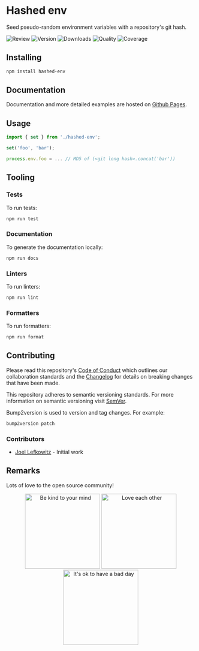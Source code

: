# Hashed env

Seed pseudo-random environment variables with a repository's git hash.

![Review](https://img.shields.io/github/actions/workflow/status/JoelLefkowitz/hashed-env/review.yml)
![Version](https://img.shields.io/npm/v/hashed-env)
![Downloads](https://img.shields.io/npm/dw/hashed-env)
![Quality](https://img.shields.io/codacy/grade/14dda3ed73cc47cca315d9582ce93fb7)
![Coverage](https://img.shields.io/codacy/coverage/14dda3ed73cc47cca315d9582ce93fb7)

## Installing

```bash
npm install hashed-env
```

## Documentation

Documentation and more detailed examples are hosted on [Github Pages](https://joellefkowitz.github.io/hashed-env).

## Usage

```ts
import { set } from './hashed-env';

set('foo', 'bar');

process.env.foo = ... // MD5 of (<git long hash>.concat('bar'))
```

## Tooling

### Tests

To run tests:

```bash
npm run test
```

### Documentation

To generate the documentation locally:

```bash
npm run docs
```

### Linters

To run linters:

```bash
npm run lint
```

### Formatters

To run formatters:

```bash
npm run format
```

## Contributing

Please read this repository's [Code of Conduct](CODE_OF_CONDUCT.md) which outlines our collaboration standards and the [Changelog](CHANGELOG.md) for details on breaking changes that have been made.

This repository adheres to semantic versioning standards. For more information on semantic versioning visit [SemVer](https://semver.org).

Bump2version is used to version and tag changes. For example:

```bash
bump2version patch
```

### Contributors

- [Joel Lefkowitz](https://github.com/joellefkowitz) - Initial work

## Remarks

Lots of love to the open source community!

<p align='center'>
    <img width=200 height=200 src='https://media.giphy.com/media/osAcIGTSyeovPq6Xph/giphy.gif' alt='Be kind to your mind' />
    <img width=200 height=200 src='https://media.giphy.com/media/KEAAbQ5clGWJwuJuZB/giphy.gif' alt='Love each other' />
    <img width=200 height=200 src='https://media.giphy.com/media/WRWykrFkxJA6JJuTvc/giphy.gif' alt="It's ok to have a bad day" />
</p>

